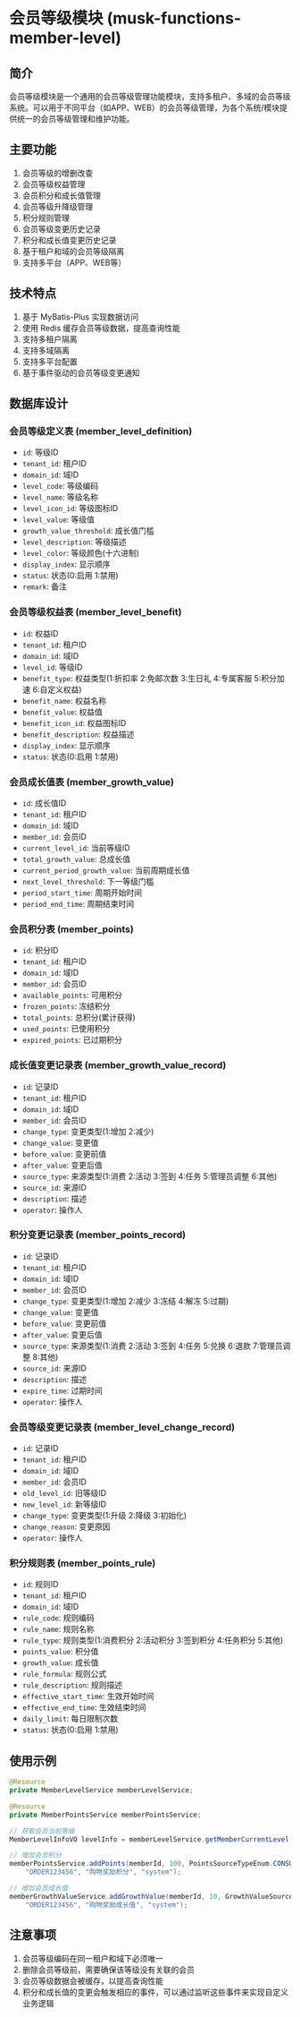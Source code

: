 # 会员等级模块 (musk-functions-member-level)

## 简介

会员等级模块是一个通用的会员等级管理功能模块，支持多租户、多域的会员等级系统。可以用于不同平台（如APP、WEB）的会员等级管理，为各个系统/模块提供统一的会员等级管理和维护功能。

## 主要功能

1. 会员等级的增删改查
2. 会员等级权益管理
3. 会员积分和成长值管理
4. 会员等级升降级管理
5. 积分规则管理
6. 会员等级变更历史记录
7. 积分和成长值变更历史记录
8. 基于租户和域的会员等级隔离
9. 支持多平台（APP、WEB等）

## 技术特点

1. 基于 MyBatis-Plus 实现数据访问
2. 使用 Redis 缓存会员等级数据，提高查询性能
3. 支持多租户隔离
4. 支持多域隔离
5. 支持多平台配置
6. 基于事件驱动的会员等级变更通知

## 数据库设计

### 会员等级定义表 (member_level_definition)

- `id`: 等级ID
- `tenant_id`: 租户ID
- `domain_id`: 域ID
- `level_code`: 等级编码
- `level_name`: 等级名称
- `level_icon_id`: 等级图标ID
- `level_value`: 等级值
- `growth_value_threshold`: 成长值门槛
- `level_description`: 等级描述
- `level_color`: 等级颜色(十六进制)
- `display_index`: 显示顺序
- `status`: 状态(0:启用 1:禁用)
- `remark`: 备注

### 会员等级权益表 (member_level_benefit)

- `id`: 权益ID
- `tenant_id`: 租户ID
- `domain_id`: 域ID
- `level_id`: 等级ID
- `benefit_type`: 权益类型(1:折扣率 2:免邮次数 3:生日礼 4:专属客服 5:积分加速 6:自定义权益)
- `benefit_name`: 权益名称
- `benefit_value`: 权益值
- `benefit_icon_id`: 权益图标ID
- `benefit_description`: 权益描述
- `display_index`: 显示顺序
- `status`: 状态(0:启用 1:禁用)

### 会员成长值表 (member_growth_value)

- `id`: 成长值ID
- `tenant_id`: 租户ID
- `domain_id`: 域ID
- `member_id`: 会员ID
- `current_level_id`: 当前等级ID
- `total_growth_value`: 总成长值
- `current_period_growth_value`: 当前周期成长值
- `next_level_threshold`: 下一等级门槛
- `period_start_time`: 周期开始时间
- `period_end_time`: 周期结束时间

### 会员积分表 (member_points)

- `id`: 积分ID
- `tenant_id`: 租户ID
- `domain_id`: 域ID
- `member_id`: 会员ID
- `available_points`: 可用积分
- `frozen_points`: 冻结积分
- `total_points`: 总积分(累计获得)
- `used_points`: 已使用积分
- `expired_points`: 已过期积分

### 成长值变更记录表 (member_growth_value_record)

- `id`: 记录ID
- `tenant_id`: 租户ID
- `domain_id`: 域ID
- `member_id`: 会员ID
- `change_type`: 变更类型(1:增加 2:减少)
- `change_value`: 变更值
- `before_value`: 变更前值
- `after_value`: 变更后值
- `source_type`: 来源类型(1:消费 2:活动 3:签到 4:任务 5:管理员调整 6:其他)
- `source_id`: 来源ID
- `description`: 描述
- `operator`: 操作人

### 积分变更记录表 (member_points_record)

- `id`: 记录ID
- `tenant_id`: 租户ID
- `domain_id`: 域ID
- `member_id`: 会员ID
- `change_type`: 变更类型(1:增加 2:减少 3:冻结 4:解冻 5:过期)
- `change_value`: 变更值
- `before_value`: 变更前值
- `after_value`: 变更后值
- `source_type`: 来源类型(1:消费 2:活动 3:签到 4:任务 5:兑换 6:退款 7:管理员调整 8:其他)
- `source_id`: 来源ID
- `description`: 描述
- `expire_time`: 过期时间
- `operator`: 操作人

### 会员等级变更记录表 (member_level_change_record)

- `id`: 记录ID
- `tenant_id`: 租户ID
- `domain_id`: 域ID
- `member_id`: 会员ID
- `old_level_id`: 旧等级ID
- `new_level_id`: 新等级ID
- `change_type`: 变更类型(1:升级 2:降级 3:初始化)
- `change_reason`: 变更原因
- `operator`: 操作人

### 积分规则表 (member_points_rule)

- `id`: 规则ID
- `tenant_id`: 租户ID
- `domain_id`: 域ID
- `rule_code`: 规则编码
- `rule_name`: 规则名称
- `rule_type`: 规则类型(1:消费积分 2:活动积分 3:签到积分 4:任务积分 5:其他)
- `points_value`: 积分值
- `growth_value`: 成长值
- `rule_formula`: 规则公式
- `rule_description`: 规则描述
- `effective_start_time`: 生效开始时间
- `effective_end_time`: 生效结束时间
- `daily_limit`: 每日限制次数
- `status`: 状态(0:启用 1:禁用)

## 使用示例

```java
@Resource
private MemberLevelService memberLevelService;

@Resource
private MemberPointsService memberPointsService;

// 获取会员当前等级
MemberLevelInfoVO levelInfo = memberLevelService.getMemberCurrentLevel(memberId);

// 增加会员积分
memberPointsService.addPoints(memberId, 100, PointsSourceTypeEnum.CONSUMPTION.getValue(), 
    "ORDER123456", "购物奖励积分", "system");

// 增加会员成长值
memberGrowthValueService.addGrowthValue(memberId, 10, GrowthValueSourceTypeEnum.CONSUMPTION.getValue(), 
    "ORDER123456", "购物奖励成长值", "system");
```

## 注意事项

1. 会员等级编码在同一租户和域下必须唯一
2. 删除会员等级前，需要确保该等级没有关联的会员
3. 会员等级数据会被缓存，以提高查询性能
4. 积分和成长值的变更会触发相应的事件，可以通过监听这些事件来实现自定义业务逻辑
